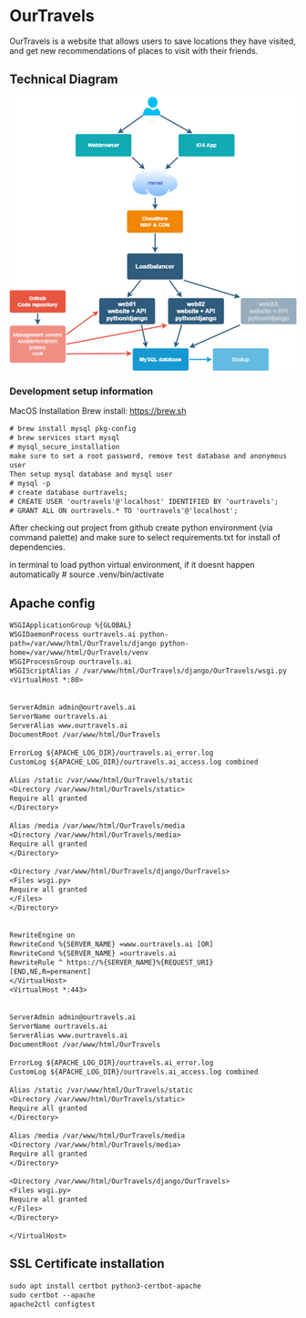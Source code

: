 # OurTravels
OurTravels is a website that allows users to save locations they have visited, and get new recommendations of places to visit with their friends.

## Technical Diagram
![Diagram](images/backend_diagram.png)

### Development setup information
MacOS Installation
Brew install: https://brew.sh
```
# brew install mysql pkg-config
# brew services start mysql
# mysql_secure_installation
make sure to set a root password, remove test database and anonymous user
Then setup mysql database and mysql user
# mysql -p
# create database ourtravels;
# CREATE USER 'ourtravels'@'localhost' IDENTIFIED BY 'ourtravels';
# GRANT ALL ON ourtravels.* TO 'ourtravels'@'localhost';
```
After checking out project from github
create python environment (via command palette) and make sure to select requirements.txt for install of dependencies.

in terminal to load python virtual environment, if it doesnt happen automatically
    # source .venv/bin/activate

## Apache config
```
WSGIApplicationGroup %{GLOBAL}
WSGIDaemonProcess ourtravels.ai python-path=/var/www/html/OurTravels/django python-home=/var/www/html/OurTravels/venv
WSGIProcessGroup ourtravels.ai
WSGIScriptAlias / /var/www/html/OurTravels/django/OurTravels/wsgi.py
<VirtualHost *:80>


ServerAdmin admin@ourtravels.ai
ServerName ourtravels.ai
ServerAlias www.ourtravels.ai
DocumentRoot /var/www/html/OurTravels

ErrorLog ${APACHE_LOG_DIR}/ourtravels.ai_error.log
CustomLog ${APACHE_LOG_DIR}/ourtravels.ai_access.log combined

Alias /static /var/www/html/OurTravels/static
<Directory /var/www/html/OurTravels/static>
Require all granted
</Directory>

Alias /media /var/www/html/OurTravels/media
<Directory /var/www/html/OurTravels/media>
Require all granted
</Directory>

<Directory /var/www/html/OurTravels/django/OurTravels>
<Files wsgi.py>
Require all granted
</Files>
</Directory>


RewriteEngine on
RewriteCond %{SERVER_NAME} =www.ourtravels.ai [OR]
RewriteCond %{SERVER_NAME} =ourtravels.ai
RewriteRule ^ https://%{SERVER_NAME}%{REQUEST_URI} [END,NE,R=permanent]
</VirtualHost>
<VirtualHost *:443>


ServerAdmin admin@ourtravels.ai
ServerName ourtravels.ai
ServerAlias www.ourtravels.ai
DocumentRoot /var/www/html/OurTravels

ErrorLog ${APACHE_LOG_DIR}/ourtravels.ai_error.log
CustomLog ${APACHE_LOG_DIR}/ourtravels.ai_access.log combined

Alias /static /var/www/html/OurTravels/static
<Directory /var/www/html/OurTravels/static>
Require all granted
</Directory>

Alias /media /var/www/html/OurTravels/media
<Directory /var/www/html/OurTravels/media>
Require all granted
</Directory>

<Directory /var/www/html/OurTravels/django/OurTravels>
<Files wsgi.py>
Require all granted
</Files>
</Directory>

</VirtualHost>
```
## SSL Certificate installation 
```
sudo apt install certbot python3-certbot-apache
sudo certbot --apache
apache2ctl configtest
```
